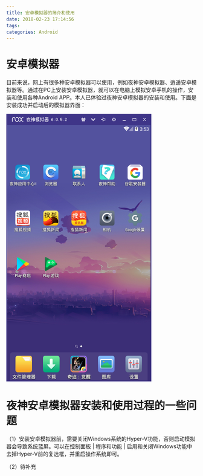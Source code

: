 ```yaml
---
title: 安卓模拟器的简介和使用
date: 2018-02-23 17:14:56
tags:
categories: Android
---
```


# 安卓模拟器

目前来说，网上有很多种安卓模拟器可以使用，例如夜神安卓模拟器、逍遥安卓模拟器等。通过在PC上安装安卓模拟器，就可以在电脑上模拟安卓手机的操作，安装和使用各种Android APP。本人已体验过夜神安卓模拟器的安装和使用。下面是安装成功并启动后的模拟器界面：

![](/images/android_1_1.png)

# 夜神安卓模拟器安装和使用过程的一些问题

（1）安装安卓模拟器前，需要关闭Windows系统的Hyper-V功能，否则启动模拟器会导致系统蓝屏。可以在控制面板 | 程序和功能 | 启用和关闭Windows功能中去掉Hyper-V前的复选框，并重启操作系统即可。

（2）待补充